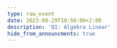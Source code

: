 ```yaml
---
type: raw_event
date: 2023-08-29T10:50:00+2:00
description: 'Q1: Algebra Linear'
hide_from_announcments: true
---
```

<!-- **Tópicos:**
1. Tópico 1
2. Tópico 2
3. Tópico 3 -->
